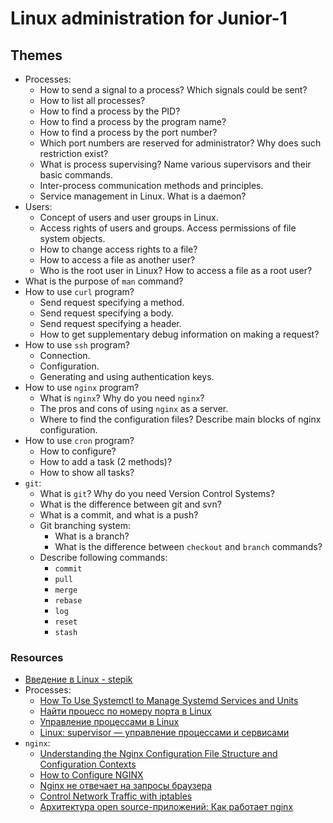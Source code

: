# Linux administration for Junior-1

## Themes

* Processes:
  * How to send a signal to a process? Which signals could be sent?
  * How to list all processes?
  * How to find a process by the PID?
  * How to find a process by the program name?
  * How to find a process by the port number?
  * Which port numbers are reserved for administrator? Why does such restriction exist?
  * What is process supervising? Name various supervisors and their basic commands.
  * Inter-process communication methods and principles.
  * Service management in Linux. What is a daemon?
* Users:
  * Concept of users and user groups in Linux.
  * Access rights of users and groups. Access permissions of file system objects.
  * How to change access rights to a file?
  * How to access a file as another user?
  * Who is the root user in Linux? How to access a file as a root user?
* What is the purpose of `man` command?
* How to use `curl` program?
  * Send request specifying a method.
  * Send request specifying a body.
  * Send request specifying a header.
  * How to get supplementary debug information on making a request?
* How to use `ssh` program?
  * Connection.
  * Configuration.
  * Generating and using authentication keys.
* How to use `nginx` program?
  * What is `nginx`? Why do you need `nginx`?
  * The pros and cons of using `nginx` as a server.
  * Where to find the configuration files? Describe main blocks of nginx configuration.
* How to use `cron` program?
  * How to configure?
  * How to add a task (2 methods)?
  * How to show all tasks?
* `git`:
  * What is `git`? Why do you need Version Control Systems?
  * What is the difference between git and svn?
  * What is a commit, and what is a push?
  * Git branching system:
    * What is a branch?
    * What is the difference between `checkout` and `branch` commands?
  * Describe following commands:
    * `commit`
    * `pull`
    * `merge`
    * `rebase`
    * `log`
    * `reset`
    * `stash`

### Resources

* [Введение в Linux - stepik](https://stepik.org/course/73/)
* Processes:
  * [How To Use Systemctl to Manage Systemd Services and Units](https://www.digitalocean.com/community/tutorials/how-to-use-systemctl-to-manage-systemd-services-and-units)
  * [Найти процесс по номеру порта в Linux](https://rav.pw/linux-get-process-by-port/)
  * [Управление процессами в Linux](http://www.opennet.ru/docs/RUS/lnx_process/process2.html)
  * [Linux: supervisor — управление процессами и сервисами](https://rtfm.co.ua/linux-supervisor-upravlenie-processami-i-servisami/)
* `nginx`:
  * [Understanding the Nginx Configuration File Structure and Configuration Contexts](https://www.digitalocean.com/community/tutorials/understanding-the-nginx-configuration-file-structure-and-configuration-contexts)
  * [How to Configure NGINX](https://www.linode.com/docs/web-servers/nginx/how-to-configure-nginx/)
  * [Nginx не отвечает на запросы браузера](https://www.linux.org.ru/forum/admin/10966655)
  * [Control Network Traffic with iptables](https://www.linode.com/docs/security/firewalls/control-network-traffic-with-iptables/)
  * [Архитектура open source-приложений: Как работает nginx](https://habr.com/ru/company/latera/blog/273283/)
